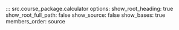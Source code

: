 
::: src.course_package.calculator
    options:
          show_root_heading: true
          show_root_full_path: false
          show_source: false
          show_bases: true
          members_order: source
